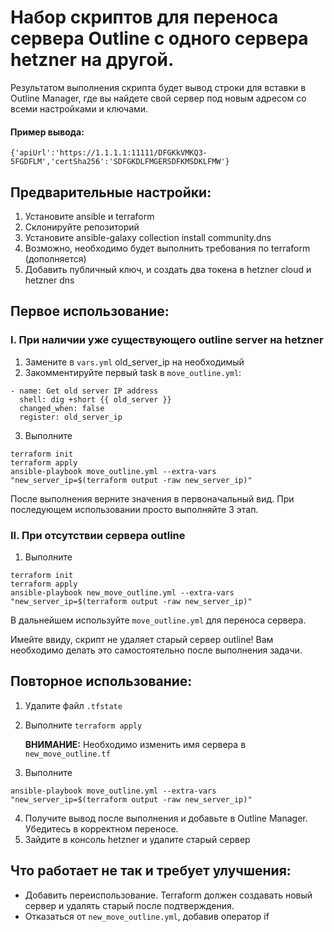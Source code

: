 # Набор скриптов для переноса сервера Outline с одного сервера hetzner на другой.

Результатом выполнения скрипта будет вывод строки для вставки в Outline Manager, где вы найдете свой сервер под новым адресом со всеми настройками и ключами.

#### Пример вывода:

```{'apiUrl':'https://1.1.1.1:11111/DFGKkVMKQ3-5FGDFLM','certSha256':'SDFGKDLFMGERSDFKMSDKLFMW'}```



## Предварительные настройки:

1. Установите ansible и terraform
2. Склонируйте репозиторий
3. Установите ansible-galaxy collection install community.dns
4. Возможно, необходимо будет выполнить требования по terraform (дополняется)
5. Добавить публичный ключ, и создать два токена в hetzner cloud и hetzner dns

## Первое использование:

### I. При наличии уже существующего outline server на hetzner

1. Замените в `vars.yml` old_server_ip на необходимый
2. Закомментируйте первый task в `move_outline.yml`:

```
- name: Get old server IP address
  shell: dig +short {{ old_server }}
  changed_when: false
  register: old_server_ip
```
3. Выполните
```
terraform init
terraform apply
ansible-playbook move_outline.yml --extra-vars "new_server_ip=$(terraform output -raw new_server_ip)"
```

После выполнения верните значения в первоначальный вид. При последующем использовании просто выполняйте 3 этап.

### II. При отсутствии сервера outline

1. Выполните
```
terraform init
terraform apply
ansible-playbook new_move_outline.yml --extra-vars "new_server_ip=$(terraform output -raw new_server_ip)"
```

В дальнейшем используйте `move_outline.yml` для переноса сервера.

Имейте ввиду, скрипт не удаляет старый сервер outline! Вам необходимо делать это самостоятельно после выполнения задачи.

## Повторное использование:

1. Удалите файл `.tfstate`
2. Выполните `terraform apply`

   **ВНИМАНИЕ:** Необходимо изменить имя сервера в `new_move_outline.tf`
3. Выполните
```
ansible-playbook move_outline.yml --extra-vars "new_server_ip=$(terraform output -raw new_server_ip)"
```

4. Получите вывод после выполнения и добавьте в Outline Manager. Убедитесь в корректном переносе.
5. Зайдите в консоль hetzner и удалите старый сервер

## Что работает не так и требует улучшения:

- Добавить переиспользование. Terraform должен создавать новый сервер и удалять старый после подтверждения.
- Отказаться от `new_move_outline.yml`, добавив оператор if

